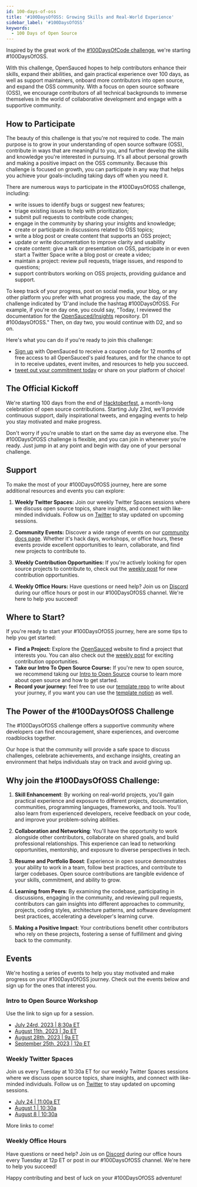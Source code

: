 ```yaml
---
id: 100-days-of-oss
title: '#100DaysOfOSS: Growing Skills and Real-World Experience'
sidebar_label: '#100DaysOfOSS'
keywords:
  - 100 Days of Open Source
---
```


Inspired by the great work of the [#100DaysOfCode challenge](https://www.100daysofcode.com/), we're starting #100DaysOfOSS. 

With this challenge, OpenSauced hopes to help contributors enhance their skills, expand their abilities, and gain practical experience over 100 days, as well as support maintainers, onboard more contributors into open source, and expand the OSS community. With a focus on open source software (OSS), we encourage contributors of all technical backgrounds to immerse themselves in the world of collaborative development and engage with a supportive community.

## How to Participate
The beauty of this challenge is that you're not required to code. The main purpose is to grow in your understanding of open source software (OSS), contribute in ways that are meaningful to you, and further develop the skills and knowledge you're interested in pursuing. It's all about personal growth and making a positive impact on the OSS community. Because this challenge is focused on growth, you can participate in any way that helps you achieve your goals-including taking days off when you need it.

There are numerous ways to participate in the #100DaysOfOSS challenge, including:

- write issues to identify bugs or suggest new features;
- triage existing issues to help with prioritization;
- submit pull requests to contribute code changes;
- engage in the community by sharing your insights and knowledge;
- create or participate in discussions related to OSS topics;
- write a blog post or create content that supports an OSS project; 
- update or write documentation to improve clarity and usability
- create content: give a talk or presentation on OSS, participate in or even start a Twitter Space write a blog post or create a video;  
- maintain a project: review pull requests, triage issues, and respond to questions;
- support contributors working on OSS projects, providing guidance and support.

To keep track of your progress, post on social media, your blog, or any other platform you prefer with what progress you made, the day of the challenge indicated by 'D'and include the hashtag #100DaysOfOSS. For example, if you're on day one, you could say, "Today, I reviewed the documentation for the [OpenSauced/Insights](https://github.com/open-sauced/insights) repository. D1 #100daysOfOSS." Then, on day two, you would continue with D2, and so on.

Here's what you can do if you're ready to join this challenge:
- [Sign up](https://docs.google.com/forms/d/e/1FAIpQLScoq6ORpkzUg3Cqxd3EeNnMP6HIJ3uemPhSHs8sYZALmbpeVg/viewform?usp=sharing) with OpenSauced to receive a coupon code for 12 months of free access to all OpenSauced's paid features, and for the chance to opt in to receive updates, event invites, and resources to help you succeed.
- [tweet out your commitment today](https://twitter.com/intent/tweet?text=I%27m%20joining%20the%20%23100DaysOfOSS%20challenge%20with%20%40saucedopen%20to%20grow%20my%20skills%2C%20gain%20real-world%20experience%20in%20open%20source%2C%20and%20to%20make%20a%20positive%20impact%20on%20the%20OSS%20Community!) or share on your platform of choice!

## The Official Kickoff
We're starting 100 days from the end of [Hacktoberfest](https://hacktoberfest.com/), a month-long celebration of open source contributions. Starting July 23rd, we'll provide continuous support, daily inspirational tweets, and engaging events to help you stay motivated and make progress. 

Don't worry if you're unable to start on the same day as everyone else. The #100DaysOfOSS challenge is flexible, and you can join in whenever you're ready. Just jump in at any point and begin with day one of your personal challenge. 

## Support
To make the most of your #100DaysOfOSS journey, here are some additional resources and events you can explore:

1. **Weekly Twitter Spaces:** Join our weekly Twitter Spaces sessions where we discuss open source topics, share insights, and connect with like-minded individuals. Follow us on [Twitter](https://twitter.com/saucedopen) to stay updated on upcoming sessions.

2. **Community Events:** Discover a wide range of events on our [community docs page](https://docs.opensauced.pizza/community/welcome-to-the-community). Whether it's hack days, workshops, or office hours, these events provide excellent opportunities to learn, collaborate, and find new projects to contribute to.

3. **Weekly Contribution Opportunities:** If you're actively looking for open source projects to contribute to, check out the [weekly post](https://dev.to/bekahhw/series/23323) for new contribution opportunities.

4. **Weekly Office Hours:** Have questions or need help? Join us on [Discord](https://discord.gg/dXvGd8mz) during our office hours or post in our #100DaysOfOSS channel. We're here to help you succeed!

## Where to Start?
If you're ready to start your #100DaysOfOSS journey, here are some tips to help you get started:
- **Find a Project:** Explore the [OpenSauced](https://opensauced.pizza/) website to find a project that interests you. You can also check out the [weekly post](https://dev.to/bekahhw/series/) for exciting contribution opportunities.
- **Take our Intro To Open Source Course:** If you're new to open source, we recommend taking our [Intro to Open Source](https://github.com/open-sauced/intro) course to learn more about open source and how to get started.
- **Record your journey:** feel free to use our [template repo](https://github.com/open-sauced/100-days-of-oss-template) to write about your journey, if you want you can use the [template notion](https://www.notion.so/a0m0rajab/100-Days-Of-Open-Source-2615e66772e14152897002e348c5f1bc?pvs=13) as well. 

## The Power of the #100DaysOfOSS Challenge
The #100DaysOfOSS challenge offers a supportive community where developers can find encouragement, share experiences, and overcome roadblocks together. 

Our hope is that the community will provide a safe space to discuss challenges, celebrate achievements, and exchange insights, creating an environment that helps individuals stay on track and avoid giving up.


## Why join the #100DaysOfOSS Challenge:

1. **Skill Enhancement**: By working on real-world projects, you'll gain practical experience and exposure to different projects, documentation, communities, programming languages, frameworks, and tools. You'll also learn from experienced developers, receive feedback on your code, and improve your problem-solving abilities.

2. **Collaboration and Networking**: You'll have the opportunity to work alongside other contributors, collaborate on shared goals, and build professional relationships. This experience can lead to networking opportunities, mentorship, and exposure to diverse perspectives in tech.

3. **Resume and Portfolio Boost**: Experience in open source demonstrates your ability to work in a team, follow best practices, and contribute to larger codebases. Open source contributions are tangible evidence of your skills, commitment, and ability to grow.

4. **Learning from Peers**: By examining the codebase, participating in discussions, engaging in the community, and reviewing pull requests, contributors can gain insights into different approaches to community, projects, coding styles, architecture patterns, and software development best practices, accelerating a developer's learning curve.

5. **Making a Positive Impact**: Your contributions benefit other contributors who rely on these projects, fostering a sense of fulfillment and giving back to the community.

## Events
We're hosting a series of events to help you stay motivated and make progress on your #100DaysOfOSS journey. Check out the events below and sign up for the ones that interest you.

### Intro to Open Source Workshop
Use the link to sign up for a session.
- [July 24rd, 2023 | 8:30a ET](https://lu.ma/9phdjsbq)
- [August 11th, 2023 | 3p ET](https://lu.ma/hm8xxk6k)
- [August 28th, 2023 | 9a ET](https://lu.ma/2e9ixqx5)
- [September 25th, 2023 | 12p ET](https://lu.ma/6pevzkoq)

### Weekly Twitter Spaces
Join us every Tuesday at 10:30a ET for our weekly Twitter Spaces sessions where we discuss open source topics, share insights, and connect with like-minded individuals. Follow us on [Twitter](https://twitter.com/saucedopen) to stay updated on upcoming sessions.
- [July 24 | 11:00a ET](https://twitter.com/i/spaces/1YpKkggOPBdKj)
- [August 1 | 10:30a](https://twitter.com/i/spaces/1vAxRAAnPErJl)
- [August 8 | 10:30a](https://twitter.com/i/spaces/1gqxvyyvPPnJB)

More links to come!

### Weekly Office Hours
Have questions or need help? Join us on [Discord](https://discord.gg/opensauced) during our office hours every Tuesday at 12p ET or post in our #100DaysOfOSS channel. We're here to help you succeed!

Happy contributing and best of luck on your #100DaysOfOSS adventure! 
